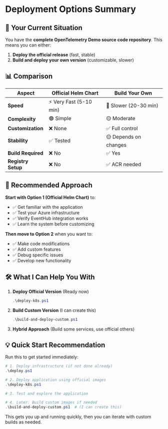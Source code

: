 # Deployment Options Summary

## 🎯 Your Current Situation

You have the **complete OpenTelemetry Demo source code repository**. This means you can either:

1. **Deploy the official release** (fast, stable)
2. **Build and deploy your own version** (customizable, slower)

## 📊 Comparison

| Aspect | Official Helm Chart | Build Your Own |
|--------|-------------------|----------------|
| **Speed** | ⚡ Very Fast (5-10 min) | 🐌 Slower (20-30 min) |
| **Complexity** | 🟢 Simple | 🟡 Moderate |
| **Customization** | ❌ None | ✅ Full control |
| **Stability** | ✅ Tested | 🟡 Depends on changes |
| **Build Required** | ❌ No | ✅ Yes |
| **Registry Setup** | ❌ No | ✅ ACR needed |

## 🚀 Recommended Approach

**Start with Option 1 (Official Helm Chart)** to:
- ✅ Get familiar with the application
- ✅ Test your Azure infrastructure
- ✅ Verify EventHub integration works
- ✅ Learn the system before customizing

**Then move to Option 2** when you want to:
- ✅ Make code modifications
- ✅ Add custom features
- ✅ Debug specific issues
- ✅ Develop new functionality

## 🛠️ What I Can Help You With

1. **Deploy Official Version** (Ready now)
   ```powershell
   .\deploy-k8s.ps1
   ```

2. **Build Custom Version** (I can create this)
   ```powershell
   .\build-and-deploy-custom.ps1
   ```

3. **Hybrid Approach** (Build some services, use official others)

## 💡 Quick Start Recommendation

Run this to get started immediately:

```powershell
# 1. Deploy infrastructure (if not done already)
.\deploy.ps1

# 2. Deploy application using official images
.\deploy-k8s.ps1

# 3. Test and explore the application

# 4. Later: Build custom images if needed
.\build-and-deploy-custom.ps1  # (I can create this)
```

This gets you up and running quickly, then you can iterate with custom builds as needed.
